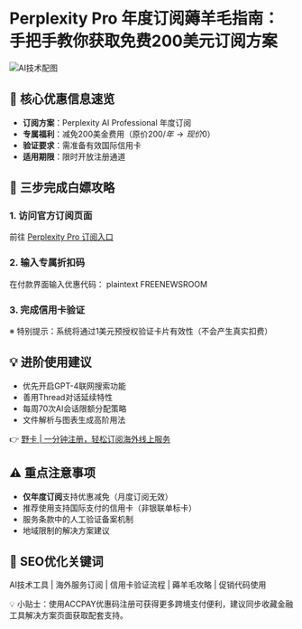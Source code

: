 # Perplexity Pro 年度订阅薅羊毛指南：手把手教你获取免费200美元订阅方案

![AI技术配图](/007ACC/fff?text=Perplexity+AI)

## 🔑 核心优惠信息速览
- **订阅方案**：Perplexity AI Professional 年度订阅
- **专属福利**：减免200美金费用（原价$200/年 → 现价$0）
- **验证要求**：需准备有效国际信用卡
- **适用期限**：限时开放注册通道

## 📝 三步完成白嫖攻略
### 1. 访问官方订阅页面
前往 [Perplexity Pro 订阅入口](https://perplexity.ai/pro)

### 2. 输入专属折扣码
在付款界面输入优惠代码：
plaintext
FREENEWSROOM


### 3. 完成信用卡验证
※ 特别提示：系统将通过1美元预授权验证卡片有效性（不会产生真实扣费）

## 💡 进阶使用建议
- 优先开启GPT-4联网搜索功能
- 善用Thread对话延续特性
- 每周70次AI会话限额分配策略
- 文件解析与图表生成高阶用法

👉 [野卡 | 一分钟注册，轻松订阅海外线上服务](https://bbtdd.com/yeka)

## ⚠️ 重点注意事项
- **仅年度订阅**支持优惠减免（月度订阅无效）
- 推荐使用支持国际支付的信用卡（非银联单标卡）
- 服务条款中的人工验证备案机制
- 地域限制的解决方案建议

## 🎯 SEO优化关键词
AI技术工具 | 海外服务订阅 | 信用卡验证流程 | 薅羊毛攻略 | 促销代码使用

💡 小贴士：使用ACCPAY优惠码注册可获得更多跨境支付便利，建议同步收藏金融工具解决方案页面获取配套支持。